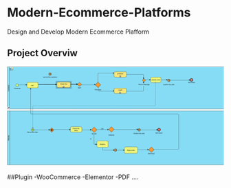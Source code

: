 # Modern-Ecommerce-Platforms
Design and Develop Modern Ecommerce Plafform

## Project Overviw
![Digram img](img/aa.png)






##Plugin 
-WooCommerce 
-Elementor 
-PDF ....
